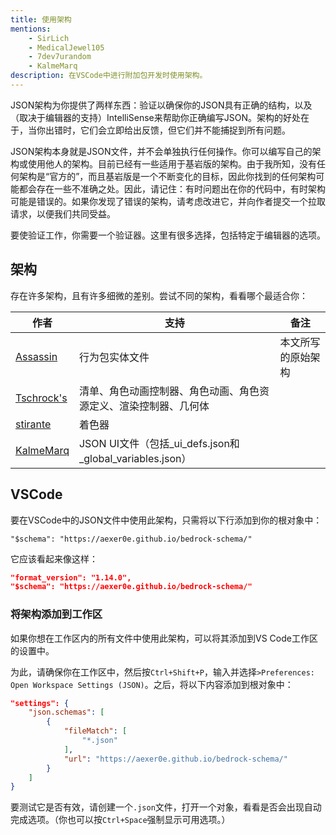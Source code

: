 ```yaml
---
title: 使用架构
mentions:
    - SirLich
    - MedicalJewel105
    - 7dev7urandom
    - KalmeMarq
description: 在VSCode中进行附加包开发时使用架构。
---
```


JSON架构为你提供了两样东西：验证以确保你的JSON具有正确的结构，以及（取决于编辑器的支持）IntelliSense来帮助你正确编写JSON。架构的好处在于，当你出错时，它们会立即给出反馈，但它们并不能捕捉到所有问题。

JSON架构本身就是JSON文件，并不会单独执行任何操作。你可以编写自己的架构或使用他人的架构。目前已经有一些适用于基岩版的架构。由于我所知，没有任何架构是“官方的”，而且基岩版是一个不断变化的目标，因此你找到的任何架构可能都会存在一些不准确之处。因此，请记住：有时问题出在你的代码中，有时架构可能是错误的。如果你发现了错误的架构，请考虑改进它，并向作者提交一个拉取请求，以便我们共同受益。

要使验证工作，你需要一个验证器。这里有很多选择，包括特定于编辑器的选项。

## 架构

存在许多架构，且有许多细微的差别。尝试不同的架构，看看哪个最适合你：

| 作者                                                                   | 支持                                                                                                          | 备注                                             |
|----------------------------------------------------------------------|-------------------------------------------------------------------------------------------------------------|--------------------------------------------------|
| [Assassin](https://github.com/aexer0e/bedrock-schema)                 | 行为包实体文件                                                                                              | 本文所写的原始架构                               |
| [Tschrock's](https://github.com/bedrock-studio/bedrock-json-schemas/) | 清单、角色动画控制器、角色动画、角色资源定义、渲染控制器、几何体                                            |                                                  |
| [stirante](https://github.com/stirante/bedrock-shader-schema/)        | 着色器                                                                                                      |                                                  |
| [KalmeMarq](https://github.com/KalmeMarq/Bugrock-JSON-UI-Schemas/)    | JSON UI文件（包括_ui_defs.json和_global_variables.json）                                                    |                                                  |

## VSCode

要在VSCode中的JSON文件中使用此架构，只需将以下行添加到你的根对象中：

`"$schema": "https://aexer0e.github.io/bedrock-schema/"`

它应该看起来像这样：

<CodeHeader></CodeHeader>

```json
"format_version": "1.14.0",
"$schema": "https://aexer0e.github.io/bedrock-schema/"
```

### 将架构添加到工作区

如果你想在工作区内的所有文件中使用此架构，可以将其添加到VS Code工作区的设置中。

为此，请确保你在工作区中，然后按`Ctrl+Shift+P`，输入并选择`>Preferences: Open Workspace Settings (JSON)`。之后，将以下内容添加到根对象中：

<CodeHeader></CodeHeader>

```json
"settings": {
    "json.schemas": [
        {
            "fileMatch": [
                "*.json"
            ],
            "url": "https://aexer0e.github.io/bedrock-schema/"
        }
    ]
}
```

要测试它是否有效，请创建一个`.json`文件，打开一个对象，看看是否会出现自动完成选项。（你也可以按`Ctrl+Space`强制显示可用选项。）